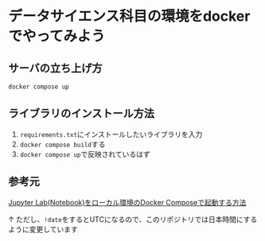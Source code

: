 # データサイエンス科目の環境をdockerでやってみよう

## サーバの立ち上げ方

```bash
docker compose up
```

## ライブラリのインストール方法

1. `requirements.txt`にインストールしたいライブラリを入力
2. `docker compose build`する
3. `docker compose up`で反映されているはず

## 参考元

[Jupyter Lab(Notebook)をローカル環境のDocker Composeで起動する方法
](https://dev.classmethod.jp/articles/jupyter-notebook-on-docker-compose/)

↑ ただし、`!date`をするとUTCになるので、このリポジトリでは日本時間にするように変更しています
